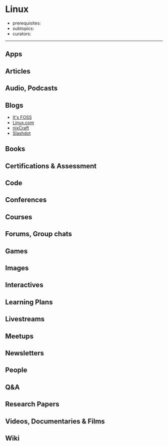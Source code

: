 # Linux

- prerequisites:
- subtopics:
- curators:

------

## Apps

## Articles

## Audio, Podcasts

## Blogs

- [It's FOSS](https://itsfoss.com)
- [Linux.com](https://linux.com)
- [nixCraft](https://www.cyberciti.biz/)
- [Slashdot](https://linux.slashdot.org)


## Books

## Certifications & Assessment

## Code

## Conferences

## Courses

## Forums, Group chats

## Games

## Images

## Interactives

## Learning Plans

## Livestreams

## Meetups

## Newsletters

## People

## Q&A

## Research Papers

## Videos, Documentaries & Films

## Wiki
